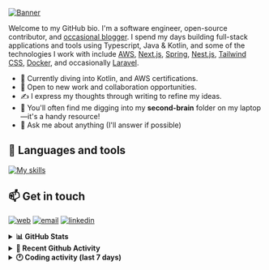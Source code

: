 [![Banner](https://raw.githubusercontent.com/wilfriedago/wilfriedago/main/assets/1.png)][website]

Welcome to my GitHub bio. I'm a software engineer, open-source contributor, and [occasional blogger][blog]. I spend my days building full-stack applications and tools using Typescript, Java & Kotlin, and some of the technologies I work with include [AWS](https://aws.amazon.com/fr/), [Next.js](https://nextjs.org/), [Spring](https://spring.io/), [Nest.js](https://nestjs.com/), [Tailwind CSS](https://github.com/tailwindlabs/tailwindcss), [Docker](https://www.docker.com/), and occasionally [Laravel](https://laravel.com/).

- 🔭 Currently diving into Kotlin, and AWS certifications.
- 👯 Open to new work and collaboration opportunities.
- ✍️ I express my thoughts through writing to refine my ideas.
- 🧠 You'll often find me digging into my **second-brain** folder on my laptop—it's a handy resource!
- 💬 Ask me about anything (I'll answer if possible)

## 🎨 Languages and tools

[![My skills](https://skillicons.dev/icons?i=typescript,js,nodejs,nest,java,kotlin,spring,python,fastapi,django,aws,docker,vscode,idea,tailwind&perline=15)](https://wilfriedago.dev/about#skills)

## 📫 Get in touch
[![web](https://img.shields.io/badge/WEBSITE-12100E?logo=google-earth&color=282A36)][website]
[![email](https://img.shields.io/badge/MAIL-12100E?logo=mailgun&color=282A36)][mail]
[![linkedin](https://img.shields.io/badge/LINKEDIN-12100E?logo=linkedin&color=282A36)][linkedin]


<details>
  <summary><b>📊 GitHub Stats</b></summary>
	<br/>
	<p align="left">
		<img width="49.5%" src="https://github-readme-stats.vercel.app/api?username=wilfriedago&show_icons=true&count_private=true&title_color=10b981&icon_color=10b981&theme=react&hide_border=true&rank_icon=github" />
		<img width="49.5%" src="https://streak-stats.demolab.com/?user=wilfriedago&hide_border=true&theme=react&ring=10b981&fire=fff&currStreakNum=fff&sideLabels=10b981&currStreakLabel=10b981&sideNums=fff" />
	</p>
</details>

<details>
  <summary><b>📅 Recent Github Activity</b></summary>
	<br>

<!--RECENT_ACTIVITY:last_update-->
Last Updated: Thursday, September 19th, 2024, 4:17:06 AM
<!--RECENT_ACTIVITY:last_update_end-->

<!--RECENT_ACTIVITY:start-->
1. 💪 Opened PR [#1](https://github.com/wilfriedago/skills-introduction-to-github/pull/1) in [wilfriedago/skills-introduction-to-github](https://github.com/wilfriedago/skills-introduction-to-github)<br>
2. 📔 Created new repository [wilfriedago/skills-introduction-to-github](https://github.com/wilfriedago/skills-introduction-to-github)<br>
3. ⬆️ Pushed 79 commit(s) to [wilfriedago/bulletproof-react](https://github.com/wilfriedago/bulletproof-react)<br>
4. 🔱 Forked [wilfriedago/implementing-ddd-with-spring-talk](https://github.com/wilfriedago/implementing-ddd-with-spring-talk) from [maciejwalkowiak/implementing-ddd-with-spring-talk](https://github.com/maciejwalkowiak/implementing-ddd-with-spring-talk)<br>
5. 🔱 Forked [wilfriedago/docker-compose-nginx-proxy](https://github.com/wilfriedago/docker-compose-nginx-proxy) from [sebastian13/docker-compose-nginx-proxy](https://github.com/sebastian13/docker-compose-nginx-proxy)<br>
<!--RECENT_ACTIVITY:end-->
</details>

<details>
  <summary><b>🕐 Coding activity (last 7 days)</b></summary>
	<br>

<!--START_SECTION:waka-->

```python
Total Time: 37 hrs 11 mins

TypeScript                 10 hrs 55 mins  ███████▒░░░░░░░░░░░░░░░░░   29.06 %
YAML                       5 hrs 59 mins   ████░░░░░░░░░░░░░░░░░░░░░   15.96 %
Java                       5 hrs 29 mins   ███▓░░░░░░░░░░░░░░░░░░░░░   14.60 %
JavaScript                 3 hrs 11 mins   ██░░░░░░░░░░░░░░░░░░░░░░░   08.51 %
JSON                       2 hrs 39 mins   █▓░░░░░░░░░░░░░░░░░░░░░░░   07.08 %
Nginx configuration file   2 hrs 9 mins    █▒░░░░░░░░░░░░░░░░░░░░░░░   05.76 %
SCSS                       1 hr 17 mins    █░░░░░░░░░░░░░░░░░░░░░░░░   03.44 %
Markdown                   1 hr 9 mins     ▓░░░░░░░░░░░░░░░░░░░░░░░░   03.07 %
Groovy                     48 mins         ▓░░░░░░░░░░░░░░░░░░░░░░░░   02.13 %
Text                       45 mins         ▓░░░░░░░░░░░░░░░░░░░░░░░░   02.00 %
```

<!--END_SECTION:waka-->
</details>

[website]: https://wilfriedago.dev
[linkedin]: https://linkedin.com/in/wilfriedago
[blog]: https://wilfriedago.dev/blog
[mail]: mailto:me@wilfriedago.dev
